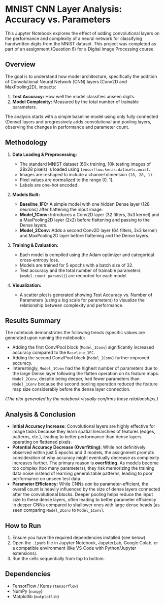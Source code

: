 # MNIST CNN Layer Analysis: Accuracy vs. Parameters

This Jupyter Notebook explores the effect of adding convolutional layers on the performance and complexity of a neural network for classifying handwritten digits from the MNIST dataset. This project was completed as part of an assignment (Question 6) for a Digital Image Processing course.

## Overview

The goal is to understand how model architecture, specifically the addition of Convolutional Neural Network (CNN) layers (Conv2D and MaxPooling2D), impacts:
1.  **Test Accuracy:** How well the model classifies unseen digits.
2.  **Model Complexity:** Measured by the total number of trainable parameters.

The analysis starts with a simple baseline model using only fully connected (Dense) layers and progressively adds convolutional and pooling layers, observing the changes in performance and parameter count.

## Methodology

1.  **Data Loading & Preprocessing:**
    * The standard MNIST dataset (60k training, 10k testing images of 28x28 pixels) is loaded using `tensorflow.keras.datasets.mnist`.
    * Images are reshaped to include a channel dimension `(28, 28, 1)`.
    * Pixel values are normalized to the range [0, 1].
    * Labels are one-hot encoded.

2.  **Models Built:**
    * **Baseline_1FC:** A simple model with one hidden Dense layer (128 neurons) after flattening the input image.
    * **Model_1Conv:** Introduces a Conv2D layer (32 filters, 3x3 kernel) and a MaxPooling2D layer (2x2) before flattening and passing to the Dense layers.
    * **Model_2Conv:** Adds a second Conv2D layer (64 filters, 3x3 kernel) and MaxPooling2D layer before flattening and the Dense layers.

3.  **Training & Evaluation:**
    * Each model is compiled using the Adam optimizer and categorical cross-entropy loss.
    * Models are trained for 5 epochs with a batch size of 32.
    * Test accuracy and the total number of trainable parameters (`model.count_params()`) are recorded for each model.

4.  **Visualization:**
    * A scatter plot is generated showing Test Accuracy vs. Number of Parameters (using a log scale for parameters) to visualize the relationship between complexity and performance.

## Results Summary

The notebook demonstrates the following trends (specific values are generated upon running the notebook):

* Adding the first Conv/Pool block (`Model_1Conv`) significantly increased accuracy compared to the `Baseline_1FC`.
* Adding the second Conv/Pool block (`Model_2Conv`) further improved accuracy.
* Interestingly, `Model_1Conv` had the highest number of parameters due to the large Dense layer following the flatten operation on its feature maps. `Model_2Conv`, despite being deeper, had fewer parameters than `Model_1Conv` because the second pooling operation reduced the feature map size considerably before the dense layer connection.

*(The plot generated by the notebook visually confirms these relationships.)*

## Analysis & Conclusion

* **Initial Accuracy Increase:** Convolutional layers are highly effective for image tasks because they learn spatial hierarchies of features (edges, patterns, etc.), leading to better performance than dense layers operating on flattened pixels.
* **Potential Accuracy Decrease (Overfitting):** While not definitively observed within just 5 epochs and 3 models, the assignment prompts consideration of why accuracy might eventually decrease as complexity increases further. The primary reason is **overfitting**. As models become too complex (too many parameters), they risk memorizing the training data noise instead of learning generalizable patterns, leading to poor performance on unseen test data.
* **Parameter Efficiency:** While CNNs *can* be parameter-efficient, the overall count is heavily influenced by the size of dense layers connected after the convolutional blocks. Deeper pooling helps reduce the input size to these dense layers, often leading to better parameter efficiency in deeper CNNs compared to shallower ones with large dense heads (as seen comparing `Model_2Conv` to `Model_1Conv`).

## How to Run

1.  Ensure you have the required dependencies installed (see below).
2.  Open the `.ipynb` file in Jupyter Notebook, JupyterLab, Google Colab, or a compatible environment (like VS Code with Python/Jupyter extensions).
3.  Run the cells sequentially from top to bottom.

## Dependencies

* TensorFlow / Keras (`tensorflow`)
* NumPy (`numpy`)
* Matplotlib (`matplotlib`)